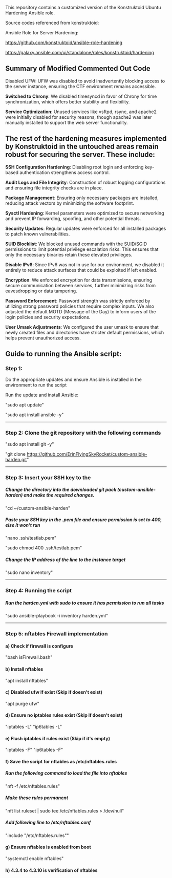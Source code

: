This repository contains a customized version of the Konstruktoid Ubuntu Hardening Ansible role.

Source codes referenced from konstruktoid: 

Ansible Role for Server Hardening:

https://github.com/konstruktoid/ansible-role-hardening

https://galaxy.ansible.com/ui/standalone/roles/konstruktoid/hardening

## Summary of Modified Commented Out Code

Disabled UFW: UFW was disabled to avoid inadvertently blocking access to the server instance, ensuring the CTF environment remains accessible.

**Switched to Chrony**: We disabled timesyncd in favor of Chrony for time synchronization, which offers better stability and flexibility.

**Service Optimization**: Unused services like vsftpd, rsync, and apache2 were initially disabled for security reasons, though apache2 was later manually installed to support the web server functionality.

## The rest of the hardening measures implemented by Konstruktoid in the untouched areas remain robust for securing the server. These include:

**SSH Configuration Hardening**: Disabling root login and enforcing key-based authentication strengthens access control.

**Audit Logs and File Integrity**: Construction of robust logging configurations and ensuring file integrity checks are in place.

**Package Management**: Ensuring only necessary packages are installed, reducing attack vectors by minimizing the software footprint.

**Sysctl Hardening**: Kernel parameters were optimized to secure networking and prevent IP forwarding, spoofing, and other potential threats.

**Security Updates**: Regular updates were enforced for all installed packages to patch known vulnerabilities.

**SUID Blocklist**: We blocked unused commands with the SUID/SGID permissions to limit potential privilege escalation risks. This ensures that only the necessary binaries retain these elevated privileges.

**Disable IPv6**: Since IPv6 was not in use for our environment, we disabled it entirely to reduce attack surfaces that could be exploited if left enabled.

**Encryption**: We enforced encryption for data transmissions, ensuring secure communication between services, further minimizing risks from eavesdropping or data tampering.

**Password Enforcement**: Password strength was strictly enforced by utilizing strong password policies that require complex inputs. We also adjusted the default MOTD (Message of the Day) to inform users of the login policies and security expectations.

**User Umask Adjustments**: We configured the user umask to ensure that newly created files and directories have stricter default permissions, which helps prevent unauthorized access.

## Guide to running the Ansible script:

### Step 1: 

Do the appropriate updates and ensure Ansible is installed in the environment to run the script

Run the update and install Ansible:

"sudo apt update"

"sudo apt install ansible -y"

__________________________________________

### Step 2: Clone the git repository with the following commands

"sudo apt install git -y"

"git clone https://github.com/ErinFlyingSkyRocket/custom-ansible-harden.git"

__________________________________________

### Step 3: Insert your SSH key to the
##### Change the directory into the downloaded git pack (custom-ansible-harden) and make the required changes.

"cd ~/custom-ansible-harden"

##### Paste your SSH key in the .pem file and ensure permission is set to 400, else it won't run

"nano .ssh/testlab.pem"

"sudo chmod 400 .ssh/testlab.pem"

##### Change the IP address of the line to the instance target
"sudo nano inventory"

__________________________________________

### Step 4: Running the script
##### Run the harden.yml with sudo to ensure it has permission to run all tasks
"sudo ansible-playbook -i inventory harden.yml"
__________________________________________
### Step 5: nftables Firewall implementation
#### a) Check if firewall is configure
"bash isFirewall.bash"
#### b) Install nftables
"apt install nftables"
#### c) Disabled ufw if exist (Skip if doesn't exist)
"apt purge ufw"
#### d) Ensure no iptables rules exist (Skip if doesn't exist)
"iptables -L"
"ip6tables -L"
#### e) Flush iptables if rules exist (Skip if it's empty)
"iptables -F"
"ip6tables -F"
#### f) Save the script for nftables as /etc/nftables.rules
  ##### Run the following command to load the file into nftables
  "nft -f /etc/nftables.rules"
  ##### Make these rules permanent
  "nft list ruleset | sudo tee /etc/nftables.rules > /dev/null" 
  ##### Add following line to /etc/nftables.conf
  "include "/etc/nftables.rules"" 
#### g) Ensure nftables is enabled from boot
"systemctl enable nftables"
#### h) 4.3.4 to 4.3.10 is verification of nftables

